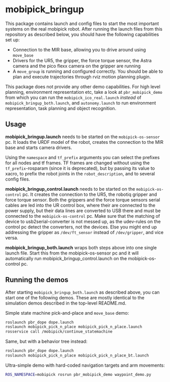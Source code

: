 # mobipick_bringup

This package contains launch and config files to start the most important
systems on the real mobipick robot. After running the launch files from this
repository as described below, you should have the following capabilities set
up:

- Connection to the MIR base, allowing you to drive around using `move_base`
- Drivers for the UR5, the gripper, the force torque sensor, the Astra camera
  and the pico flexx camera on the gripper are running
- A `move_group` is running and configured correctly. You should be able to
  plan and execute trajectories through rviz motion planning plugin.

This package does not provide any other demo capabilities. For high level
planning, environment representation etc, take a look at `pbr_mobipick_demo`
from which you can run the `mobipick_ico_real.launch` _instead_ of
`mobipick_bringup_both.launch`, and `autonomy.launch` to run environment
representation, task planning and object recognition.

## Usage

**mobipick_bringup.launch** needs to be started on the `mobipick-os-sensor` pc.
It loads the URDF model of the robot, creates the connection to the MIR base
and starts camera drivers.

Using the `namespace` and `tf_prefix` arguments you can select the prefixes for
all nodes and tf frames. TF frames are changed without using the
`tf_prefix`-rosparam (since it is deprecated), but by passing its value to
xacro, to prefix the robot joints in the `robot_description`, and to several
config files.

**mobipick_bringup_control.launch** needs to be started on the
`mobipick-os-control` pc. It creates the connection to the UR5, the robotiq
gripper and force torque sensor. Both the grippers and the force torque sensors
serial cables are led into the UR control box, where their are connected to the
power supply, but their data lines are converted to USB there and must be
connected to the `mobipick-os-control` pc. Make sure that the matching of
device to usb2serial-converter is not messed up, as the udev-rules on the
control pc detect the converters, not the devices. Else you might end up
addressing the gripper as `/dev/ft_sensor` instead of `/dev/gripper`, and vice
versa.

**mobipick_bringup_both.launch** wraps both steps above into one single
launch file. Start this from the mobipick-os-sensor pc and it will automatically
run mobipick_bringup_control.launch on the mobipick-os-control pc.

## Running the demos

After starting `mobipick_bringup_both.launch` as described above, you can start
one of the following demos. These are mostly identical to the simulation demos
described in the top-level README.md.

Simple state machine pick-and-place and `move_base` demo:

```bash
roslaunch pbr_dope dope.launch
roslaunch mobipick_pick_n_place mobipick_pick_n_place.launch
rosservice call /mobipick/continue_statemachine
```

Same, but with a behavior tree instead:

```bash
roslaunch pbr_dope dope.launch
roslaunch mobipick_pick_n_place mobipick_pick_n_place_bt.launch
```

Ultra-simple demo with hard-coded navigation targets and arm movements:

```bash
ROS_NAMESPACE=mobipick rosrun pbr_mobipick_demo waypoint_demo.py
```
